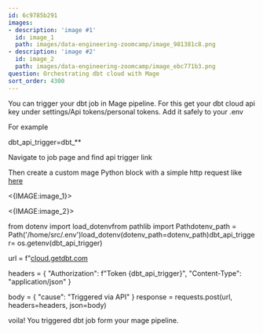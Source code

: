 ```yaml
---
id: 6c9785b291
images:
- description: 'image #1'
  id: image_1
  path: images/data-engineering-zoomcamp/image_981381c8.png
- description: 'image #2'
  id: image_2
  path: images/data-engineering-zoomcamp/image_ebc771b3.png
question: Orchestrating dbt cloud with Mage
sort_order: 4300
---
```


You can trigger your dbt job in Mage pipeline. For this get your dbt cloud api key under settings/Api tokens/personal tokens. Add it safely to  your .env

For example

dbt_api_trigger=dbt_**

Navigate to job page and find api trigger  link

Then create a custom mage Python block with a simple http request like [here](https://github.com/Nogromi/ukraine-vaccinations/blob/master/2_mage/vaccination/custom/trigger_dbt_cloud.py)

<{IMAGE:image_1}>

<{IMAGE:image_2}>

from dotenv import load_dotenvfrom pathlib import Pathdotenv_path = Path('/home/src/.env')load_dotenv(dotenv_path=dotenv_path)dbt_api_trigger= os.getenv(dbt_api_trigger)

url = f"[cloud.getdbt.com](https://cloud.getdbt.com/api/v2/accounts/{dbt_account_id}/jobs/<job_id>/run/")

headers = {        "Authorization": f"Token {dbt_api_trigger}",        "Content-Type": "application/json" }

body = {        "cause": "Triggered via API"    }    response = requests.post(url, headers=headers, json=body)

voila! You triggered dbt job form your mage pipeline.

